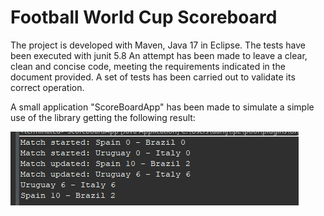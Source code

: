 # Football World Cup Scoreboard

The project is developed with Maven, Java 17 in Eclipse.
The tests have been executed with junit 5.8
An attempt has been made to leave a clear, clean and concise code, meeting the requirements indicated in the document provided.
A set of tests has been carried out to validate its correct operation.

A small application "ScoreBoardApp" has been made to simulate a simple use of the library getting the following result:

![Use Example](/useExample/ExampleScoreBoard.png)


